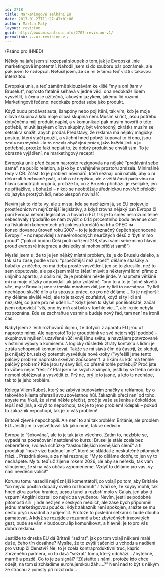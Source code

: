 ```yaml
---
id: 2718
title: Marketingové selhání EU
date: 2017-01-27T11:27:47+01:00
author: Martin Malý
layout: revision
guid: http://www.misantrop.info/2707-revision-v1/
permalink: /2707-revision-v1/
---
```

(Psáno pro IHNED)

Někdy na jaře jsem si rozepsal sloupek o tom, jak je Evropská unie marketingově impotentní. Nahodil jsem si do souboru pár poznámek, ale pak jsem to nedopsal. Netušil jsem, že se mi to téma teď vrátí s takovou intenzitou.

Evropská unie, a teď záměrně sklouzávám ke klišé “my a oni (tam v Bruselu)”, naprosto fatálně selhává v jedné věci: ona nedokáže lidem vysvětlit, k čemu je užitečná, takovým jazykem, jakému lid rozumí. Marketingově řečeno: nedokáže prodat sebe jako produkt.

Když budu prodávat auta, šampóny nebo pojištění, tak vím, kdo je moje cílová skupina a kdo moje cílová skupina není. Musím si říct, jakou potřebu dotyčnému můj produkt naplní, a v komunikaci pak musím hovořit o této potřebě, mluvit jazykem cílové skupiny, být věrohodný, zkrátka musím se setsakra snažit, abych prodal. Představy, že reklama má nějaký magický postup, který stačí použít, a všichni hned poběží kupovat to či ono, jsou zcela nesmyslné. Je to docela obyčejná práce, jako každá jiná, a je potřebná, protože fakt neplatí to, že dobrý produkt se chválí sám. To je obrazné vyjádření, ne marketingový recept!

Evropská unie před časem naprosto rezignovala na nějaké “prodávání sebe sama”, na public relation, a jako by z veřejného prostoru zmizela. Minimálně tedy v ČR. Zčásti to je problém novinářů, kteří neznají unii natolik, aby o ní dokázali fundovaně psát, a tak o ní nepíšou, ale z větší části padá vina na hlavu samotných orgánů, protože to, co z Bruselu přichází, je všelijaké, jen ne přitažlivé, a bohužel &#8211; nikdo se neobtěžuje úřednickou novořeč přeložit do jazyka prostých lidí, nebo alespoň novinářů.

Nevím jak to vidíte vy, ale z místa, kde se nacházím já, se EU projevuje prostřednictvím nejrůznější legislativy, a když zrovna nějaký pan Evropa či paní Evropa netvoří legislativu a hovoří o EU, tak je to směs nesrozumitelné sebechvály (“podařilo se nám zvýšit o 0.14 procentního bodu revenue cost na fiskálních koherentech při poklesu korelátů na trhu OPEC na konsolidovanou úroveň roku 2007 &#8211; to je jednoznačný úspěch sjednocené Evropy!” &#8211; no nepovídej!) a nevěrohodných neurčitých děsů z “bytí mimo proud” (“pokud budou Češi proti nařízení 218, staví sami sebe mimo hlavní proud evropské integrace a důsledky si mohou přičíst sami!”)

Myslel jsem si, že to je jen nějaký místní problém, že je do Bruselu daleko, a tak si tu zase, podle vzoru “papežštější než papež”, děláme strašáky a bubáky z něčeho, co má třeba prosté vysvětlení, jen se to zkreslilo, než to sem doputovalo, ale pak jsem měl to štěstí mluvit s některými lidmi přímo z unijního aparátu, a došlo mi, že je problém někde jinde. V naprosté většině mi na moje otázky odpovídali tak jako zvláštně: “ono to a to je úplně skvělá věc, my v Bruselu jsme v tomhle mnohem dál, jen ty lidi to nechápou. Ty lidi nechápou skvělé dílo a tu spoustu práce, co pro ně děláme… To je nejhorší: my děláme skvělé věci, ale to je takový zoufalství, když si ty lidi ani nezjistěj, co jsme pro ně udělali&#8230;” Když jsem to slyšel poněkolikáté, začal jsem odpovídat “víš, ono by míň asi bylo v tomhle víc…”, ale ironie nebyla rozpoznána. Kde se zachraňuje vesmír a buduje nový řád, tam není na ironii čas.

Nabyl jsem z těch rozhovorů dojmu, že dotyční z aparátu EU jsou už naprosto mimo. Ale naprosto! To je groupthink ve své nejdrsnější podobě &#8211; skupinové myšlení, uzavřené vůči vnějšímu světu, a navzájem potvrzované vlastními výbory a komisemi. A logický důsledek ztráty kontaktu s lidmi je ztráta schopnosti komunikovat. Takže se mi stává čím dá častěji, že sleduji, jak nějaký bruselský potentát vysvětluje nové kroky (“vyřešili jsme tento palčivý problém naprosto skvělým způsobem”), a říkám si: kdo má tenhle palčivý problém? Kde jsou ty davy lidí, co přesně tohle potřebují? Proč jste to vůbec nějak “řešili”? Ptal jsem se svých známých, jestli by se třeba někdo nemohl obtěžovat a vysvětlit to. Prý ne, prý je to jasné, a kdo to nechápe, tak to je jeho problém.

Kolega Vilém Rubeš, který se zabývá budováním značky a reklamou, by o takového klienta přerazil svou pověstnou hůl. Zákazník přeci není od toho, abyste mu říkali, že si má někde přečíst, proč je vaše sušenka s čokoládou lepší než jiná, a když to nepochopí, tak je to jeho problém! Kdepak &#8211; pokud to zákazník nepochopí, tak je to váš problém!

Britové zjevně nepochopili. Ale není to ani tak problém Británie, ale problém EU. Jestli jim to vysvětlovali tak jako mně, tak se nedivím.

Evropa je “šokována”, ale to je tak jako všechno. Zatím to, nezlobte se, vypadá na pokračování nastoleného kurzu: Brusel je stále zcela bez sebereflexe, svolává schůzky “zasloužilejších rovnějších členů” a ti produkují “nové vize budoucí unie”, které se skládají z neskutečně pitomých frází… Prázdná slova, a za nimi rezonuje: “My to děláme dobře, to jen vy to nechápete. My tu teď už žijeme rokem 2026, ale aby se neřeklo, tak vám slibujeme, že si na vás občas vzpomeneme. Vždyť to děláme pro vás, vy naši nevděční voliči!”

Korunu tomu nasadili nejrůznější komentátoři, co volají po tom, aby Británie “co nejvíc pocítila dopady svého rozhodnutí” a tváří se, že kdyby mohli, tak hned zítra zavřou hranice, ucpou tunel a rozboří molo v Calais, jen aby ti vzpurní Angláni dostali co nejvíc za vyučenou. Nevím, jestli se podobné pitomosti šíří i jinde než jen v českých médiích, ale zase bych připomněl jednu marketingovou poučku: Když zákazník není spokojen, snažte se mu cestu pryč usnadnit a zpříjemnit. Protože to poslední setkání si bude dlouho pamatovat. A když se rozejdete rozumně a bez zbytečných trucovitých gest, bude se vám v budoucnu líp komunikovat, a hlavně: je to pro vás dobrá reklama.

Jestliže to dneska EU dá Británii “sežrat”, jak po tom volají některé malé duše, čeho tím dosáhne? Myslíte, že to zvýší tlačenici u vchodu a nadšení pro vstup či členství? Ne, to je zcela kontraproduktivní truc, kapric zhrzeného partnera, co to dává “sežrat” tomu, který odchází… Zbytečně, marně a pozdě. Co to je za signál? “Zůstaňte s námi, protože kdo chce odejít, na tom si zchladíme eurohujerskou žáhu…?” Není nad to být s někým ze strachu z pomsty při rozchodu…